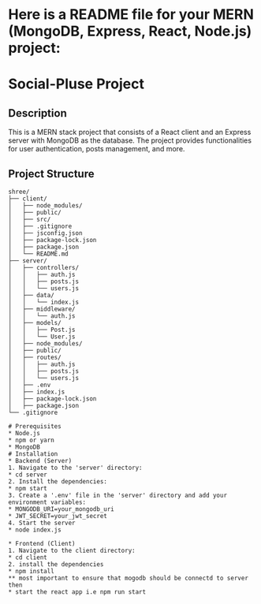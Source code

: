 # Here is a README file for your MERN (MongoDB, Express, React, Node.js) project:
# Social-Pluse Project

## Description

This is a MERN stack project that consists of a React client and an Express server with MongoDB as the database. The project provides functionalities for user authentication, posts management, and more.

## Project Structure

```plaintext
shree/
├── client/
│   ├── node_modules/
│   ├── public/
│   ├── src/
│   ├── .gitignore
│   ├── jsconfig.json
│   ├── package-lock.json
│   ├── package.json
│   └── README.md
├── server/
│   ├── controllers/
│   │   ├── auth.js
│   │   ├── posts.js
│   │   └── users.js
│   ├── data/
│   │   └── index.js
│   ├── middleware/
│   │   └── auth.js
│   ├── models/
│   │   ├── Post.js
│   │   └── User.js
│   ├── node_modules/
│   ├── public/
│   ├── routes/
│   │   ├── auth.js
│   │   ├── posts.js
│   │   └── users.js
│   ├── .env
│   ├── index.js
│   ├── package-lock.json
│   ├── package.json
└── .gitignore

# Prerequisites
* Node.js
* npm or yarn
* MongoDB
# Installation
* Backend (Server)
1. Navigate to the 'server' directory:
* cd server
2. Install the dependencies:
* npm start
3. Create a '.env' file in the 'server' directory and add your environment variables:
* MONGODB_URI=your_mongodb_uri
* JWT_SECRET=your_jwt_secret
4. Start the server
* node index.js

* Frontend (Client)
1. Navigate to the client directory:
* cd client
2. install the dependencies
* npm install
** most important to ensure that mogodb should be connectd to server then
* start the react app i.e npm run start 

